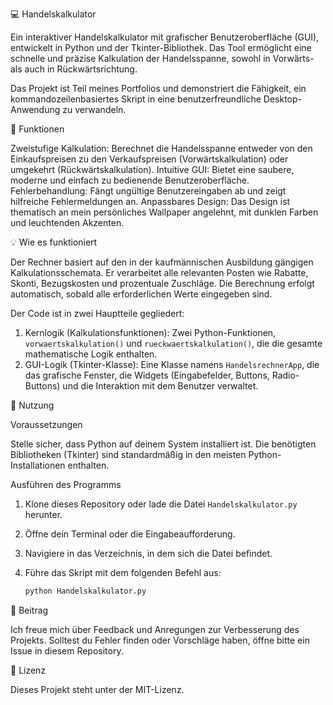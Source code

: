 💻 Handelskalkulator

Ein interaktiver Handelskalkulator mit grafischer Benutzeroberfläche (GUI), entwickelt in Python und der Tkinter-Bibliothek. Das Tool ermöglicht eine schnelle und präzise Kalkulation der Handelsspanne, sowohl in Vorwärts- als auch in Rückwärtsrichtung.

Das Projekt ist Teil meines Portfolios und demonstriert die Fähigkeit, ein kommandozeilenbasiertes Skript in eine benutzerfreundliche Desktop-Anwendung zu verwandeln.

🌟 Funktionen

Zweistufige Kalkulation: Berechnet die Handelsspanne entweder von den Einkaufspreisen zu den Verkaufspreisen (Vorwärtskalkulation) oder umgekehrt (Rückwärtskalkulation). 
Intuitive GUI: Bietet eine saubere, moderne und einfach zu bedienende Benutzeroberfläche.
Fehlerbehandlung: Fängt ungültige Benutzereingaben ab und zeigt hilfreiche Fehlermeldungen an.
Anpassbares Design: Das Design ist thematisch an mein persönliches Wallpaper angelehnt, mit dunklen Farben und leuchtenden Akzenten.

💡 Wie es funktioniert

Der Rechner basiert auf den in der kaufmännischen Ausbildung gängigen Kalkulationsschemata. Er verarbeitet alle relevanten Posten wie Rabatte, Skonti, Bezugskosten und prozentuale Zuschläge. Die Berechnung erfolgt automatisch, sobald alle erforderlichen Werte eingegeben sind.

Der Code ist in zwei Hauptteile gegliedert:

1.  Kernlogik (Kalkulationsfunktionen): Zwei Python-Funktionen, `vorwaertskalkulation()` und `rueckwaertskalkulation()`, die die gesamte mathematische Logik enthalten.
2.  GUI-Logik (Tkinter-Klasse): Eine Klasse namens `HandelsrechnerApp`, die das grafische Fenster, die Widgets (Eingabefelder, Buttons, Radio-Buttons) und die Interaktion mit dem Benutzer verwaltet.

🚀 Nutzung

Voraussetzungen

Stelle sicher, dass Python auf deinem System installiert ist. Die benötigten Bibliotheken (Tkinter) sind standardmäßig in den meisten Python-Installationen enthalten.

Ausführen des Programms

1.  Klone dieses Repository oder lade die Datei `Handelskalkulator.py` herunter.
2.  Öffne dein Terminal oder die Eingabeaufforderung.
3.  Navigiere in das Verzeichnis, in dem sich die Datei befindet.
4.  Führe das Skript mit dem folgenden Befehl aus:

    ```bash
    python Handelskalkulator.py
    ```

🤝 Beitrag

Ich freue mich über Feedback und Anregungen zur Verbesserung des Projekts. Solltest du Fehler finden oder Vorschläge haben, öffne bitte ein Issue in diesem Repository.

📄 Lizenz

Dieses Projekt steht unter der MIT-Lizenz.
